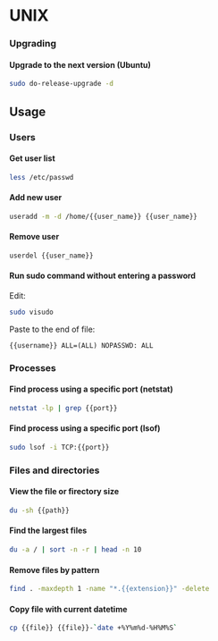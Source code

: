 # UNIX

### Upgrading

#### Upgrade to the next version (Ubuntu) 

```bash
sudo do-release-upgrade -d
```

## Usage

### Users

#### Get user list

```bash
less /etc/passwd
```

#### Add new user

```bash
useradd -m -d /home/{{user_name}} {{user_name}}
```

#### Remove user

```bash
userdel {{user_name}}
```

#### Run sudo command without entering a password

Edit:

```bash
sudo visudo
```

Paste to the end of file:

```text
{{username}} ALL=(ALL) NOPASSWD: ALL
```

### Processes

#### Find process using a specific port (netstat)

```bash
netstat -lp | grep {{port}}
```

#### Find process using a specific port (lsof)

```bash
sudo lsof -i TCP:{{port}}
```

### Files and directories

#### View the file or firectory size

```bash
du -sh {{path}}
```

#### Find the largest files

```bash
du -a / | sort -n -r | head -n 10
```

#### Remove files by pattern

```bash
find . -maxdepth 1 -name "*.{{extension}}" -delete
```

#### Copy file with current datetime

```bash
cp {{file}} {{file}}-`date +%Y%m%d-%H%M%S`
```
